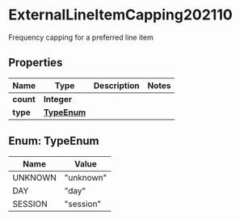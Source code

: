 

# ExternalLineItemCapping202110

Frequency capping for a preferred line item

## Properties

| Name | Type | Description | Notes |
|------------ | ------------- | ------------- | -------------|
|**count** | **Integer** |  |  |
|**type** | [**TypeEnum**](#TypeEnum) |  |  |



## Enum: TypeEnum

| Name | Value |
|---- | -----|
| UNKNOWN | &quot;unknown&quot; |
| DAY | &quot;day&quot; |
| SESSION | &quot;session&quot; |




